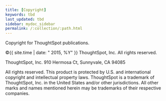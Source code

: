 ```yaml
---
title: [Copyright]
keywords: tbd
last_updated: tbd
sidebar: mydoc_sidebar
permalink: /:collection/:path.html
---
```

Copyright for ThoughtSpot publications.

&copy;{{ site.time | date: " 2015, %Y"  }} ThoughtSpot, Inc. All rights reserved.

ThoughtSpot, Inc. 910 Hermosa Ct, Sunnyvale, CA 94085

All rights reserved. This product is protected by U.S. and international copyright and intellectual property laws. ThoughtSpot is a trademark of ThoughtSpot, Inc. in the United States and/or other jurisdictions. All other marks and names mentioned herein may be trademarks of their respective companies.
